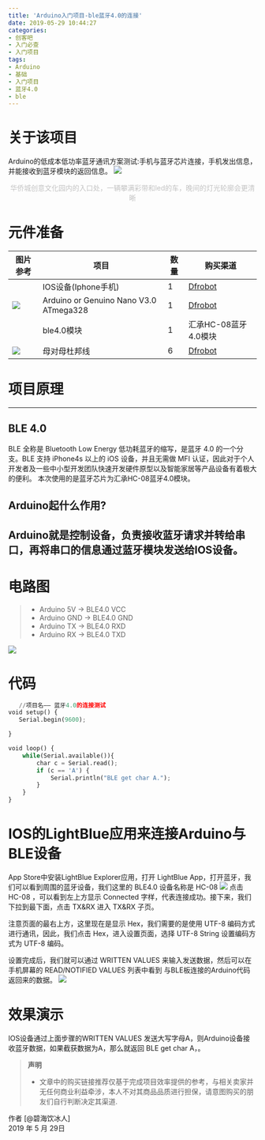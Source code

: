 ```yaml
---
title: 'Arduino入门项目-ble蓝牙4.0的连接'
date: 2019-05-29 10:44:27
categories:
- 创客吧
- 入门必查
- 入门项目
tags:
- Arduino
- 基础
- 入门项目
- 蓝牙4.0
- ble
---
```


# 关于该项目
Arduino的低成本低功率蓝牙通讯方案测试:手机与蓝牙芯片连接，手机发出信息，并能接收到蓝牙模块的返回信息。
![](https://raw.githubusercontent.com/liruixue/muqiaosite/master/images/Arduino/ble-connection/ble-connction-home.jpg)
<center><font color=#c3c3c3>华侨城创意文化园内的入口处，一辆攀满彩带和led的车，晚间的灯光轮廓会更清晰</font></center>
<!-- more --> 


# 元件准备
| 图片参考        | 项目   |  数量  |  购买渠道  |
| --------   | -----  | ----  | ----  |
|![]()| IOS设备(Iphone手机)|   1    | [Dfrobot](http://www.dfrobot.com.cn/goods-82.html)  |
|![](https://raw.githubusercontent.com/liruixue/muqiaosite/master/images/elec-comp/Arduino-nano-v3.jpg)| Arduino or Genuino Nano V3.0 ATmega328|   1   | [Dfrobot](http://www.dfrobot.com.cn/goods-286.html)   |
|![]()|    ble4.0模块    |  1  | 汇承HC-08蓝牙4.0模块   |
|![](https://raw.githubusercontent.com/liruixue/muqiaosite/master/images/elec-comp/jump-wires-ff.jpg)| 母对母杜邦线   |  6  | [Dfrobot](http://www.dfrobot.com.cn/goods-366.html)   |

#  项目原理
------
##  BLE 4.0
BLE 全称是 Bluetooth Low Energy 低功耗蓝牙的缩写，是蓝牙 4.0 的一个分支。BLE 支持 iPhone4s 以上的 iOS 设备，并且无需做 MFI 认证，因此对于个人开发者及一些中小型开发团队快速开发硬件原型以及智能家居等产品设备有着极大的便利。
本次使用的是蓝牙芯片为汇承HC-08蓝牙4.0模块。

##  Arduino起什么作用?
Arduino就是控制设备，负责接收蓝牙请求并转给串口，再将串口的信息通过蓝牙模块发送给IOS设备。
------

#  电路图
> * Arduino 5V  → BLE4.0  VCC
> * Arduino GND → BLE4.0  GND
> * Arduino TX  → BLE4.0  RXD
> * Arduino RX  → BLE4.0  TXD

![](https://raw.githubusercontent.com/liruixue/muqiaosite/master/images/Arduino/ble-connection/arduino-connection.jpg)

# 代码

```python
   //项目名—— 蓝牙4.0的连接测试
void setup() {
   Serial.begin(9600);

}

void loop() {
    while(Serial.available()){
        char c = Serial.read();
        if (c == 'A') {
            Serial.println("BLE get char A.");
        }
    }
}
```
# IOS的LightBlue应用来连接Arduino与BLE设备
App Store中安装LightBlue Explorer应用，打开 LightBlue App，打开蓝牙，我们可以看到周围的蓝牙设备，我们这里的 BLE4.0 设备名称是 HC-08
![](https://raw.githubusercontent.com/liruixue/muqiaosite/master/images/Arduino/ble-connection/ble-list.jpg)
点击 HC-08 ，可以看到左上方显示 Connected 字样，代表连接成功。接下来，我们下拉到最下面，点击 TX&RX 进入 TX&RX 子页。

注意页面的最右上方，这里现在是显示 Hex，我们需要的是使用 UTF-8 编码方式进行通讯，因此，我们点击 Hex，进入设置页面，选择 UTF-8 String 设置编码方式为 UTF-8 编码。

设置完成后，我们就可以通过 WRITTEN VALUES 来输入发送数据，然后可以在手机屏幕的 READ/NOTIFIED VALUES 列表中看到 与BLE板连接的Arduino代码 返回来的数据。
![](https://raw.githubusercontent.com/liruixue/muqiaosite/master/images/Arduino/ble-connection/test-result.jpg)


# 效果演示
IOS设备通过上面步骤的WRITTEN VALUES 发送大写字母A，则Arduino设备接收蓝牙数据，如果截获数据为A，那么就返回 BLE get char A，。

>**声明**
> * 文章中的购买链接推荐仅基于完成项目效率提供的参考，与相关卖家并无任何商业利益牵涉，本人不对其商品品质进行担保，请意图购买的朋友们自行判断决定其渠道.

作者 [@碧海饮冰人]    
2019 年 5 月 29日    


